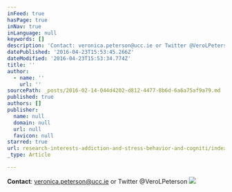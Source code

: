 ```yaml
---
inFeed: true
hasPage: true
inNav: true
inLanguage: null
keywords: []
description: 'Contact: veronica.peterson@ucc.ie or Twitter @VeroLPeterson'
datePublished: '2016-04-23T15:53:45.266Z'
dateModified: '2016-04-23T15:53:34.774Z'
title: ''
author:
  - name: ''
    url: ''
sourcePath: _posts/2016-02-14-044d4202-d812-4477-8b6d-6a6a75af9a79.md
published: true
authors: []
publisher:
  name: null
  domain: null
  url: null
  favicon: null
starred: true
url: research-interests-addiction-and-stress-behavior-and-cogniti/index.html
_type: Article

---
```

**Contact**: veronica.peterson@ucc.ie or Twitter @VeroLPeterson
![](https://s3-us-west-2.amazonaws.com/the-grid-img/p/abd71c5193bae0dec71344380898dd4c9a4fb341.jpg)